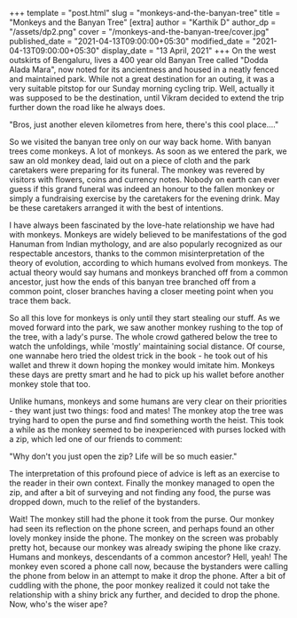 +++
template = "post.html"
slug = "monkeys-and-the-banyan-tree"
title = "Monkeys and the Banyan Tree"
[extra]
author = "Karthik D"
author_dp = "/assets/dp2.png"
cover = "/monkeys-and-the-banyan-tree/cover.jpg"
published_date = "2021-04-13T09:00:00+05:30"
modified_date = "2021-04-13T09:00:00+05:30"
display_date = "13 April, 2021"
+++
On the west outskirts of Bengaluru, lives a 400 year old Banyan Tree called "Dodda Alada Mara", now noted for its ancientness and housed in a neatly fenced and maintained park. While not a great destination for an outing,  it was a very suitable pitstop for our Sunday morning cycling trip. Well, actually it was supposed to be the destination, until Vikram decided to extend the trip further down the road like he always does. 

"Bros, just another eleven kilometres from here, there's this cool place...."

So we visited the banyan tree only on our way back home. With banyan trees come monkeys. A lot of monkeys. As soon as we entered the park, we saw an old monkey dead, laid out on a piece of cloth and the park caretakers were preparing for its funeral. The monkey was revered by visitors with flowers, coins and currency notes. Nobody on earth can ever guess if this grand funeral was indeed an honour to the fallen monkey or simply a fundraising exercise by the caretakers for the evening drink. May be these caretakers arranged it with the best of intentions. 

I have always been fascinated by the love-hate relationship we have had with monkeys. Monkeys are widely believed to be manifestations of the god Hanuman from Indian mythology, and are also popularly recognized as our respectable ancestors, thanks to the common misinterpretation of the theory of evolution, according to which humans evolved from monkeys. The actual theory would say humans and monkeys branched off from a common ancestor,  just how the ends of this banyan tree branched off from a common point, closer branches having a closer meeting point when you trace them back. 

So all this love for monkeys is only until they start stealing our stuff. As we moved forward into the park, we saw another monkey rushing to the top of the tree, with a lady's purse. The whole crowd gathered below the tree to watch the unfoldings, while 'mostly' maintaining social distance. Of course, one wannabe hero tried the oldest trick in the book - he took out of his wallet and threw it down hoping the monkey would imitate him. Monkeys these days are pretty smart and he had to pick up his wallet before another monkey stole that too. 

Unlike humans, monkeys and some humans are very clear on their priorities - they want just two things: food and mates! The monkey atop the tree was trying hard to open the purse and find something worth the heist. This took a while as the monkey seemed to be inexperienced with purses locked with a zip, which led one of our friends to comment: 

"Why don't you just open the zip? Life will be so much easier." 

The interpretation of this profound piece of advice is left as an exercise to the reader in their own context. Finally the monkey managed to open the zip, and after a bit of surveying and not finding any food, the purse was dropped down, much to the relief of the bystanders. 

Wait! The monkey still had the phone it took from the purse. Our monkey had seen its reflection on the phone screen, and perhaps found an other lovely monkey inside the phone. The monkey on the screen was probably pretty hot, because our monkey was already swiping the phone like crazy. Humans and monkeys, descendants of a common ancestor? Hell, yeah! The monkey even scored a phone call now, because the bystanders were calling the phone from below in an attempt to make it drop the phone. After a bit of cuddling with the phone, the poor monkey realized it could not take the relationship with a shiny brick any further, and decided to drop the phone. Now, who's the wiser ape?



